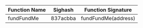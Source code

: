 | Function Name | Sighash  | Function Signature  |
| ------------- | -------- | ------------------- |
| fundFundMe    | 837acbba | fundFundMe(address) |
